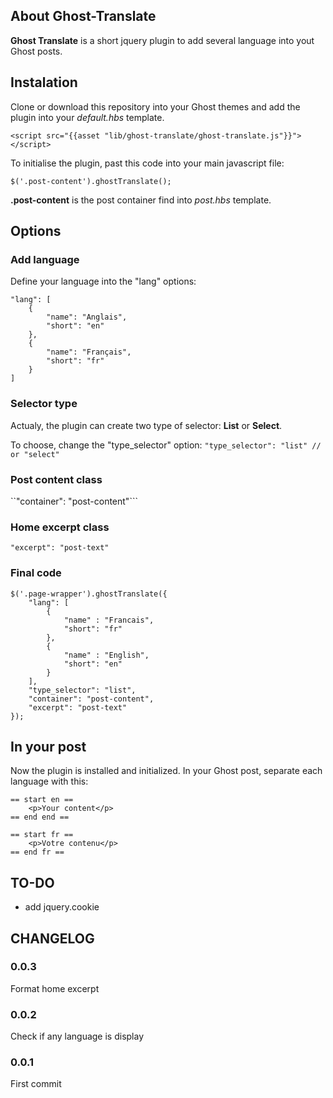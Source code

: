## About Ghost-Translate
**Ghost Translate** is a short jquery plugin to add several language into yout Ghost posts.

## Instalation
Clone or download this repository into your Ghost themes and add the plugin into your *default.hbs* template.

    <script src="{{asset "lib/ghost-translate/ghost-translate.js"}}"></script>

To initialise the plugin, past this code into your main javascript file:

``$('.post-content').ghostTranslate();``

**.post-content** is the post container find into *post.hbs* template.

## Options

### Add language
Define your language into the "lang" options:

    "lang": [
        {
            "name": "Anglais",
            "short": "en"
        },
        {
            "name": "Français",
            "short": "fr"
        }
    ]
    
### Selector type
Actualy, the plugin can create two type of selector: **List** or **Select**.

To choose, change the "type_selector" option:
``"type_selector": "list" // or "select"``

### Post content class
``"container": "post-content"```

### Home excerpt class
``"excerpt": "post-text"``

### Final code
    $('.page-wrapper').ghostTranslate({
        "lang": [
            {
                "name" : "Francais",
                "short": "fr"
            },
            {
                "name" : "English",
                "short": "en"
            }
        ],
        "type_selector": "list",
        "container": "post-content",
        "excerpt": "post-text"
    });

## In your post
Now the plugin is installed and initialized.
In your Ghost post, separate each language with this:
    
    == start en ==
        <p>Your content</p>
    == end end ==
    
    == start fr ==
        <p>Votre contenu</p>
    == end fr ==


## TO-DO

- add jquery.cookie

## CHANGELOG

### 0.0.3
Format home excerpt

### 0.0.2
Check if any language is display

### 0.0.1
First commit